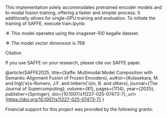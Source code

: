 This implementation solely accommodates pretrained encoder models and bi-modal fusion training, offering a faster and simpler process. It additionally allows for single-GPU training and evaluation. To initiate the training of SAFFE, execute train.ipynb:

☀️ This model operates using the imagenet-100 kegalle dataset.

☀️ The model vector dimension is 768

Citation

If you use SAFFE on your research, please cite our SAFFE paper.

@article{SAFFE2025,
  title={Saffe: Multimodal Model Composition with Semantic-Alignment Fusion of Frozen Encoders},
  author={Kulasekara, M. and Ingl{\'e}s-Romero, J.F. and Imbern{\'o}n, B. and others},
  journal={The Journal of Supercomputing},
  volume={81},
  pages={1114},
  year={2025},
  publisher={Springer},
  doi={10.1007/s11227-025-07473-7},
  url={https://doi.org/10.1007/s11227-025-07473-7}
}


Financial support for this project was provided by the following grants:
